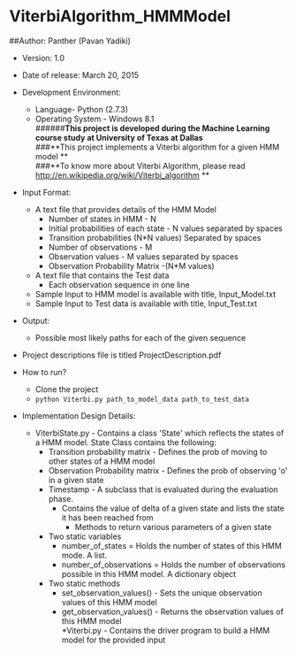 # **ViterbiAlgorithm_HMMModel**
##Author: Panther (Pavan Yadiki)
* Version: 1.0
* Date of release: March 20, 2015  
* Development Environment:    
	* Language- Python (2.7.3)  
	* Operating System - Windows 8.1  
######**This project is developed during the Machine Learning course study at University of Texas at Dallas**  
###**This project implements a Viterbi algorithm for a given HMM model **  
###**To know more about Viterbi Algorithm, please read http://en.wikipedia.org/wiki/Viterbi_algorithm **  

* Input Format:  
	* A text file that provides details of the HMM Model
		* Number of states in HMM - N
		* Initial probabilities of each state - N values separated by spaces
		* Transition probabilities (N*N values) Separated by spaces
		* Number of observations - M
		* Observation values - M values separated by spaces
		* Observation Probability Matrix -(N*M values)
	* A text file that contains the Test data 
		* Each observation sequence in one line  
	* Sample Input to HMM model is available with title, Input_Model.txt
	* Sample Input to Test data is available with title, Input_Test.txt
		
* Output:  
	* Possible most likely paths for each of the given sequence
	
* Project descriptions file is titled ProjectDescription.pdf

* How to run?
	* Clone the project
	* `python Viterbi.py path_to_model_data path_to_test_data`
	
* Implementation Design Details:
	* ViterbiState.py - Contains a class 'State' which reflects the states of a HMM model. State Class contains the following:  	
		* Transition probability matrix - Defines the prob of moving to other states of a HMM model  
		* Observation Probability matrix - Defines the prob of observing 'o' in a given state  
		* Timestamp - A subclass that is evaluated during the evaluation phase.  
			* Contains the value of delta of a given state and lists the state it has been reached from  
				* Methods to return various parameters of a given state  
		* Two static variables  
			* number_of_states = Holds the number of states of this HMM mode. A list.  
			* number_of_observations = Holds the number of observations possible in this HMM model. A dictionary object  
		* Two static methods  
			* set_observation_values() - Sets the unique observation values of this HMM model  
			* get_observation_values() - Returns the observation values of this HMM model  
	*Viterbi.py - Contains the driver program to build a HMM model for the provided input